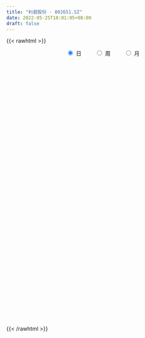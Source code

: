 ```yaml
---
title: "利君股份 - 002651.SZ"
date: 2022-05-25T18:01:05+08:00
draft: false
---
```

{{< rawhtml >}}
    <div style="text-align: center">
        <label style="padding: 1rem;"><input style="margin-right: .5rem" type="radio" name="period" value="D" checked onclick="period_change(this)">日</label>
        <label style="padding: 1rem;"><input style="margin-right: .5rem" type="radio" name="period" value="W" onclick="period_change(this)">周</label>
        <label style="padding: 1rem;"><input style="margin-right: .5rem" type="radio" name="period" value="M" onclick="period_change(this)">月</label>
    </div>
    <div id="chart" style="height: 700px;"></div> 
    <script type="text/javascript">
        const D_v = [41125.86,55098.29,34158.88,21696.98,23315.7,26429.33,57397.5,125227.94,152242.38,64544.2,58161.36,61780.42,48166.0,44607.17,34607.25,37333.88,36986.65,70764.65,113160.05,157079.76,89478.61,121336.17,85886.5,80410.92,66516.37,158266.84,137450.8,86749.53,119868.88,85196.01,95872.92,51930.02,80163.0,94396.79,66013.5,84309.18,50541.25,58080.25,197696.46,222686.48,101842.98,64756.27,61528.99,90405.05,213450.69,195868.35,159081.27,133490.83,170295.53,217923.62,412048.66,363693.01,279010.91,239367.25,201570.19,186667.75,160201.16,150100.72,245826.34,158088.63,109261.77,240822.01,115360.23,85733.26,72476.03,61842.75,106787.6,109011.11,154743.5,95027.6,153566.73,112507.33,175867.05,193569.73,269952.0,180138.32,94039.3,105446.73,89527.33,113630.15,73003.0,56207.6,56366.7,94982.11,78337.1,121318.0,104383.48,55705.0,104600.91,62043.82,52062.05,52189.85,55352.58,47923.28,36812.02,59404.49,51087.6,79589.92,63445.75,70245.03,66519.73,69171.22,175981.1,188767.62,171779.36,134262.0,108803.03,76206.0,77898.0,125651.0,114394.5,103718.45,152960.38,111255.58,137307.31,116625.11,166450.11,115236.2,84676.94,93134.2,56337.17,138462.02,93373.44,85472.32,94916.96,110233.79,76989.93,47261.66,78604.0,130899.25,115217.74,92883.58,65921.41,72009.33,83933.96,133491.47,75316.0,56442.5,202830.63,175041.01,132365.41,194976.17,209244.4,159991.02,119138.17,130738.27,96923.39,76374.0,63712.86,111885.5,113775.96,77050.42,67895.45,87592.5,72777.63,61374.25,126620.96,137018.52,100123.12,77613.12,70476.94,87203.27,89146.24,55897.92,56180.4,60301.87,39958.3,55854.07,64435.42,47544.21,103352.83,97295.77,45310.48,41042.02,35446.11,36336.08,39617.0,29789.0,34897.15,49222.75,29639.17,42146.93,33111.04,28171.0,27225.41,24987.9,37102.31,29272.59,36047.02,48063.54,58135.0,43416.53,48202.57,58687.0,42223.24,54803.77,44484.0,86800.87,58574.5,62986.72,51260.44,43128.0,28899.64,63434.0,67134.0,53579.0,37316.0,39331.21,40849.97,48676.99,33970.68,51417.97,38772.32,42371.26,40299.0,22969.0,28110.62,32693.42,43490.0,62230.83,45814.6,37943.18,38540.57,24855.0,26084.0,62113.44,42986.0,36266.84,64753.0,52531.0,67772.5,63807.5,92888.5,99301.9,187369.22,177575.0,125122.27,121193.61,147229.0,156572.5,143267.0,143011.83,159955.62,96522.0,87987.0,85044.5,96979.13,102030.0,128030.0,83452.82]
const D_histogram = [0.0,0.0081239886,0.0090254613,0.0021987261,-0.0022394986,-0.0149431156,-0.0133776879,0.0245851419,0.0689369297,0.0873056644,0.0963571883,0.1082495666,0.1041726244,0.0819387225,0.0574335434,0.0357791548,0.0269654252,0.0391024229,0.0442705241,0.069696213,0.0757075418,0.1021840169,0.0986150727,0.0761765679,0.0666665643,0.1018549114,0.1261086933,0.1350768887,0.13181014,0.1282441674,0.1381379933,0.1187544371,0.0867691426,0.042110149,-0.0088663842,-0.0136106592,-0.0397242791,-0.0440255509,0.0200495887,0.0204477719,0.0046199288,-0.0068061747,-0.0354847342,-0.0927739689,-0.0665466438,-0.0480230859,-0.0232111056,0.0118633286,0.0344778187,0.1262143698,0.2568040531,0.21893116,0.1866708865,0.1554097829,0.0812977786,0.0502255022,0.0066667576,0.01997002,0.09150213,0.0751358751,0.0812955181,0.1571806415,0.1803750953,0.1367529526,0.0784536414,0.0195056901,-0.0576140648,-0.1419494951,-0.1756151734,-0.1785095525,-0.1256163815,-0.1140226983,-0.1532515592,-0.1721195864,-0.2411535088,-0.2353153799,-0.2321346811,-0.251061822,-0.2242710594,-0.2447552667,-0.2314442026,-0.1952321941,-0.1776455629,-0.1407176797,-0.1241890658,-0.0699436839,-0.0729381628,-0.0654545803,-0.0831725952,-0.1136791057,-0.1440377128,-0.1414833647,-0.1490117607,-0.173472327,-0.1892160421,-0.2158915962,-0.1891417975,-0.1554234096,-0.1130069876,-0.1124153207,-0.0797393249,-0.0667752792,-0.1037079493,-0.1193265169,-0.0879480889,-0.0796114432,-0.1019269263,-0.1037618452,-0.0822164332,-0.0373860914,-0.0185166751,-0.0353731492,-0.0206889916,-0.0041891596,0.0330149537,0.0690452045,0.1303733399,0.1472479089,0.1682248284,0.2068825512,0.2190245149,0.1846932627,0.1794099678,0.1436999925,0.0904636181,0.0741371314,0.0458940433,0.0351703436,0.0263368012,0.0133474251,-0.0232942498,-0.0625759915,-0.0719545136,-0.0829944694,-0.0713335269,-0.0516363931,-0.0469624959,-0.0307830198,0.0186333549,0.0588074212,0.1024357421,0.164215705,0.2261017572,0.2587677378,0.2491189492,0.2045897998,0.1777187276,0.1207993072,0.0668999473,0.057771646,0.0623737617,0.0471186517,0.0086225429,0.0098882879,0.0002492108,-0.024654542,-0.0047955483,0.0203917507,0.0226630027,-0.0068305653,-0.0138287323,-0.0056906673,0.0147117373,0.0002166521,0.0080038703,-0.0204470345,-0.0509279473,-0.0439530497,-0.0578012217,-0.0876722654,-0.1551765477,-0.2359944837,-0.2820920728,-0.3148553438,-0.317042323,-0.3247544917,-0.3092582109,-0.2716646824,-0.2247634466,-0.1631256761,-0.1168086943,-0.0937434476,-0.0760365699,-0.048403249,-0.0229064325,-0.0019476423,0.0131580158,0.0339840168,0.0399954589,0.0631185538,0.0719983548,0.0834464986,0.082950575,0.0760816307,0.0730629961,0.0590476681,0.0387399508,0.0052537275,-0.0398545123,-0.0693700696,-0.0797489531,-0.0678348484,-0.0666685907,-0.0906551836,-0.0804416331,-0.0523350471,-0.0296838037,-0.0000844443,0.0170021656,0.0380750995,0.0425861793,0.0440411887,0.0389368232,0.0343672394,0.0430575943,0.0448272597,0.0395115251,0.0388778769,0.0264454133,0.0142290798,-0.0125600575,-0.0074832366,-0.0094859487,-0.0055885429,-0.0071191015,0.0014463667,0.0037621602,0.0026689829,-0.0145495343,-0.0320048448,-0.0722331266,-0.0970200033,-0.0831664137,-0.0788155886,-0.0434551079,0.0025670693,0.0286026695,0.0553591128,0.0804003983,0.1035088784,0.1252349645,0.1382884732,0.1410776447,0.1439855141,0.1452108203,0.1481772142,0.1440835395,0.1443854251,0.1177413284,0.105968862]
const D_fast = [0.0,0.0101549858,0.0133128238,0.0070357701,0.0020376708,-0.0144017252,-0.0161807194,0.0279283958,0.0895144161,0.1297095668,0.1628503879,0.2018051577,0.2237713717,0.2220221504,0.2118753572,0.1991657572,0.197093384,0.2190059874,0.2352417196,0.2780914617,0.3030296761,0.3550521554,0.3761369793,0.3727426165,0.379899254,0.4405513289,0.4963322841,0.5390697016,0.568755488,0.5972505572,0.6416788815,0.6519839346,0.6416909257,0.6075594694,0.5543663401,0.5462194003,0.5101747106,0.4948670511,0.5639545879,0.569464714,0.5547918532,0.541664206,0.504114463,0.423631736,0.4332224002,0.4397401866,0.4587493904,0.4967896568,0.5280236015,0.6513137452,0.8461044418,0.8629643386,0.8773717867,0.8849631289,0.8311755692,0.8126596684,0.7707676132,0.7890633806,0.883471023,0.885888737,0.9123722594,1.0275525433,1.0958407709,1.0864068664,1.0477209655,0.9936494367,0.9021261656,0.7823033615,0.7047338898,0.6572121227,0.6787011983,0.6617892069,0.5842474562,0.5223495324,0.3930272328,0.3400365167,0.2851835453,0.2034909489,0.1742139466,0.0925409226,0.0479909361,0.0353948961,0.0085701365,0.0103185998,-0.0042000527,0.0325594082,0.0113303886,0.0024503261,-0.0360608377,-0.0949871246,-0.1613551599,-0.194171653,-0.2389529892,-0.3067816373,-0.3698293628,-0.4504778161,-0.4710134667,-0.4761509312,-0.4619862561,-0.4894984194,-0.4767572548,-0.4804870289,-0.5433466864,-0.5887968831,-0.5794054773,-0.5909716924,-0.6387689072,-0.6665442873,-0.6655529836,-0.6300691646,-0.6158289171,-0.6415286786,-0.6320167688,-0.6165642268,-0.5711063751,-0.5178148231,-0.4238933528,-0.3702068065,-0.3071736799,-0.2167953193,-0.149897227,-0.1380551634,-0.0984859664,-0.0982709435,-0.1288914134,-0.1266836173,-0.1434531946,-0.1453843084,-0.1476336505,-0.1572861703,-0.1997514076,-0.2546771472,-0.2820442977,-0.3138328709,-0.3200053101,-0.3132172745,-0.3202840014,-0.3118002803,-0.2577255668,-0.2028496452,-0.1336123887,-0.0307784996,0.0876329919,0.1849909069,0.2376218557,0.2442401562,0.2617987659,0.2350791723,0.1979047992,0.2032194094,0.2234149655,0.2199395184,0.1835990454,0.1873368623,0.177760088,0.1466926996,0.1653528062,0.195638043,0.2035750456,0.1723738363,0.1619184862,0.1686338844,0.1927142233,0.1782733011,0.1880614869,0.1544988234,0.1112859239,0.107272559,0.0789740816,0.0271849716,-0.0791134476,-0.2189300046,-0.3355506118,-0.4470277188,-0.5284752788,-0.6173760704,-0.6791943423,-0.7095169844,-0.7188066102,-0.6979502588,-0.6808354506,-0.6812060658,-0.6825083306,-0.666975822,-0.6472056135,-0.6267337339,-0.6083385719,-0.5790165667,-0.5630062599,-0.5241035265,-0.4972241368,-0.4649143684,-0.4446726482,-0.4325211848,-0.4172740703,-0.4165274813,-0.4271502109,-0.4593230023,-0.5143948703,-0.5612529449,-0.5915690667,-0.5966136741,-0.612114564,-0.6587649528,-0.6686618107,-0.6536389864,-0.638408694,-0.6088304456,-0.5874932944,-0.5569015856,-0.541743961,-0.5292786544,-0.5246488141,-0.5206265881,-0.5011718345,-0.4881953542,-0.4836332075,-0.4745473865,-0.4803684967,-0.4890275603,-0.518956712,-0.5157507002,-0.5201248996,-0.5176246295,-0.5209349635,-0.5120079036,-0.50875157,-0.5091775016,-0.5300334024,-0.5554899241,-0.6137764876,-0.6628183651,-0.6697563789,-0.6851094509,-0.6606127472,-0.6139488027,-0.5807625351,-0.5401663136,-0.4950249286,-0.4460392288,-0.3930044016,-0.3453787746,-0.3073201919,-0.268415944,-0.2308879328,-0.1908772353,-0.1589500251,-0.1225517833,-0.1197605479,-0.1050407988]
const D_slow = [0.0,0.0020309972,0.0042873625,0.004837044,0.0042771694,0.0005413905,-0.0028030315,0.0033432539,0.0205774864,0.0424039025,0.0664931995,0.0935555912,0.1195987473,0.1400834279,0.1544418138,0.1633866025,0.1701279588,0.1799035645,0.1909711955,0.2083952488,0.2273221342,0.2528681384,0.2775219066,0.2965660486,0.3132326897,0.3386964175,0.3702235908,0.403992813,0.436945348,0.4690063898,0.5035408882,0.5332294975,0.5549217831,0.5654493203,0.5632327243,0.5598300595,0.5498989897,0.538892602,0.5439049992,0.5490169421,0.5501719243,0.5484703807,0.5395991971,0.5164057049,0.499769044,0.4877632725,0.4819604961,0.4849263282,0.4935457829,0.5250993753,0.5893003886,0.6440331786,0.6907009003,0.729553346,0.7498777906,0.7624341662,0.7641008556,0.7690933606,0.7919688931,0.8107528618,0.8310767414,0.8703719018,0.9154656756,0.9496539137,0.9692673241,0.9741437466,0.9597402304,0.9242528566,0.8803490633,0.8357216752,0.8043175798,0.7758119052,0.7374990154,0.6944691188,0.6341807416,0.5753518966,0.5173182264,0.4545527709,0.398485006,0.3372961893,0.2794351387,0.2306270902,0.1862156994,0.1510362795,0.1199890131,0.1025030921,0.0842685514,0.0679049063,0.0471117575,0.0186919811,-0.0173174471,-0.0526882883,-0.0899412285,-0.1333093102,-0.1806133207,-0.2345862198,-0.2818716692,-0.3207275216,-0.3489792685,-0.3770830987,-0.3970179299,-0.4137117497,-0.439638737,-0.4694703663,-0.4914573885,-0.5113602493,-0.5368419808,-0.5627824421,-0.5833365504,-0.5926830733,-0.5973122421,-0.6061555294,-0.6113277773,-0.6123750672,-0.6041213287,-0.5868600276,-0.5542666927,-0.5174547154,-0.4753985083,-0.4236778705,-0.3689217418,-0.3227484261,-0.2778959342,-0.2419709361,-0.2193550315,-0.2008207487,-0.1893472379,-0.180554652,-0.1739704517,-0.1706335954,-0.1764571578,-0.1921011557,-0.2100897841,-0.2308384015,-0.2486717832,-0.2615808815,-0.2733215054,-0.2810172604,-0.2763589217,-0.2616570664,-0.2360481309,-0.1949942046,-0.1384687653,-0.0737768309,-0.0114970936,0.0396503564,0.0840800383,0.1142798651,0.1310048519,0.1454477634,0.1610412038,0.1728208668,0.1749765025,0.1774485745,0.1775108772,0.1713472417,0.1701483546,0.1752462922,0.1809120429,0.1792044016,0.1757472185,0.1743245517,0.178002486,0.178056649,0.1800576166,0.174945858,0.1622138712,0.1512256087,0.1367753033,0.114857237,0.0760631,0.0170644791,-0.0534585391,-0.132172375,-0.2114329558,-0.2926215787,-0.3699361314,-0.437852302,-0.4940431637,-0.5348245827,-0.5640267563,-0.5874626182,-0.6064717607,-0.6185725729,-0.624299181,-0.6247860916,-0.6214965877,-0.6130005835,-0.6030017188,-0.5872220803,-0.5692224916,-0.548360867,-0.5276232232,-0.5086028155,-0.4903370665,-0.4755751494,-0.4658901617,-0.4645767299,-0.4745403579,-0.4918828753,-0.5118201136,-0.5287788257,-0.5454459734,-0.5681097693,-0.5882201775,-0.6013039393,-0.6087248902,-0.6087460013,-0.6044954599,-0.5949766851,-0.5843301402,-0.5733198431,-0.5635856373,-0.5549938274,-0.5442294288,-0.5330226139,-0.5231447326,-0.5134252634,-0.5068139101,-0.5032566401,-0.5063966545,-0.5082674637,-0.5106389508,-0.5120360866,-0.5138158619,-0.5134542703,-0.5125137302,-0.5118464845,-0.5154838681,-0.5234850793,-0.541543361,-0.5657983618,-0.5865899652,-0.6062938623,-0.6171576393,-0.616515872,-0.6093652046,-0.5955254264,-0.5754253269,-0.5495481072,-0.5182393661,-0.4836672478,-0.4483978366,-0.4124014581,-0.3760987531,-0.3390544495,-0.3030335646,-0.2669372084,-0.2375018763,-0.2110096608]
const D_data = [['2021-05-14', 8.9024, 9.0395, 8.8534, 9.0689],['2021-05-17', 9.0395, 9.1668, 9.0199, 9.3627],['2021-05-18', 9.1081, 9.1081, 9.0101, 9.255],['2021-05-19', 9.1179, 9.0003, 8.9807, 9.1864],['2021-05-20', 8.9807, 9.0003, 8.9514, 9.0983],['2021-05-21', 9.0003, 8.8436, 8.8436, 9.0003],['2021-05-24', 8.9318, 8.9807, 8.873, 9.1081],['2021-05-25', 9.1276, 9.5488, 9.1276, 9.5782],['2021-05-26', 9.6957, 9.8916, 9.6859, 10.3029],['2021-05-27', 9.7838, 9.8034, 9.7251, 9.9111],['2021-05-28', 9.7936, 9.8426, 9.6957, 10.0874],['2021-05-31', 9.8916, 10.0287, 9.7446, 10.0482],['2021-06-01', 9.9601, 9.9503, 9.8622, 10.0678],['2021-06-02', 9.9503, 9.7446, 9.7251, 9.9993],['2021-06-03', 9.8622, 9.6663, 9.6467, 9.9307],['2021-06-04', 9.6271, 9.6369, 9.5096, 9.7838],['2021-06-07', 9.6369, 9.7642, 9.6369, 9.8916],['2021-06-08', 9.872, 10.0874, 9.7544, 10.0874],['2021-06-09', 10.2735, 10.107, 9.9209, 10.7436],['2021-06-10', 10.0678, 10.5183, 10.0678, 11.0178],['2021-06-11', 10.5477, 10.4498, 10.2637, 10.5869],['2021-06-15', 10.44, 10.9003, 10.3812, 11.1941],['2021-06-16', 10.8709, 10.7044, 10.5281, 10.9688],['2021-06-17', 10.7142, 10.5085, 10.391, 10.8415],['2021-06-18', 10.4988, 10.6848, 10.3519, 10.724],['2021-06-21', 10.6261, 11.4291, 10.5379, 11.6348],['2021-06-22', 11.6642, 11.5956, 11.4096, 11.9972],['2021-06-23', 11.5858, 11.6544, 11.2431, 11.8307],['2021-06-24', 11.7915, 11.6838, 11.4487, 12.2322],['2021-06-25', 11.6054, 11.8307, 11.4585, 12.0853],['2021-06-28', 11.9678, 12.1931, 11.7523, 12.4771],['2021-06-29', 12.1147, 11.9776, 11.9188, 12.242],['2021-06-30', 12.2812, 11.8405, 11.5663, 12.4869],['2021-07-01', 11.7523, 11.6054, 11.3312, 11.9384],['2021-07-02', 11.674, 11.3606, 11.2431, 11.7132],['2021-07-05', 11.5663, 11.8601, 11.2529, 11.8894],['2021-07-06', 11.8503, 11.5663, 11.4585, 11.9776],['2021-07-07', 11.6838, 11.8013, 11.4683, 11.9874],['2021-07-08', 11.9776, 12.8884, 11.7523, 12.9863],['2021-07-09', 12.8884, 12.3595, 12.2714, 12.8884],['2021-07-12', 12.6142, 12.2028, 12.2028, 12.7513],['2021-07-13', 12.3106, 12.2616, 12.0755, 12.4575],['2021-07-14', 12.1539, 11.9972, 11.8992, 12.4085],['2021-07-15', 12.0266, 11.4291, 11.3606, 12.0951],['2021-07-16', 11.4814, 12.4003, 11.4122, 12.5781],['2021-07-19', 12.3706, 12.4497, 12.2718, 13.2796],['2021-07-20', 12.2224, 12.6868, 11.8766, 12.8844],['2021-07-21', 12.756, 13.0425, 12.6868, 13.0524],['2021-07-22', 12.8152, 13.1314, 12.7362, 13.5958],['2021-07-23', 13.1413, 14.4456, 13.1413, 14.4456],['2021-07-26', 14.8704, 15.7696, 14.6037, 15.8881],['2021-07-27', 15.0779, 14.1887, 14.1887, 15.3645],['2021-07-28', 13.8132, 14.327, 13.2599, 15.4139],['2021-07-29', 14.5147, 14.406, 13.9318, 15.0384],['2021-07-30', 14.3863, 13.7836, 13.5958, 14.3863],['2021-08-02', 13.8033, 14.1985, 13.7342, 14.5048],['2021-08-03', 14.6037, 13.9713, 13.9515, 14.7025],['2021-08-04', 14.0701, 14.7222, 13.833, 14.8013],['2021-08-05', 14.6629, 15.8387, 14.574, 16.1944],['2021-08-06', 15.8387, 15.068, 14.9495, 15.8387],['2021-08-09', 14.9297, 15.5028, 14.5542, 15.5226],['2021-08-10', 15.2064, 16.8169, 15.068, 16.9553],['2021-08-11', 16.3031, 16.6885, 16.1055, 16.7774],['2021-08-12', 16.5007, 16.0561, 15.9869, 16.5007],['2021-08-13', 15.8091, 15.819, 15.572, 16.3525],['2021-08-16', 15.7103, 15.6708, 15.2261, 15.9474],['2021-08-17', 15.6905, 15.1965, 15.0186, 16.0956],['2021-08-18', 15.1471, 14.7222, 14.5839, 15.6016],['2021-08-19', 14.9198, 15.0384, 14.6333, 15.5127],['2021-08-20', 14.9297, 15.3052, 14.91, 15.6115],['2021-08-23', 15.3645, 16.1352, 15.3151, 16.4711],['2021-08-24', 15.9079, 15.8091, 15.3941, 16.0067],['2021-08-25', 15.4139, 15.0977, 14.6234, 15.73],['2021-08-26', 14.9791, 15.1668, 14.91, 16.1944],['2021-08-27', 15.1372, 14.2282, 13.9812, 15.3645],['2021-08-30', 14.1294, 14.8902, 14.1294, 15.2953],['2021-08-31', 14.9495, 14.7716, 14.5542, 15.1965],['2021-09-01', 14.3962, 14.327, 14.1393, 14.7617],['2021-09-02', 14.327, 14.7914, 14.327, 14.989],['2021-09-03', 14.8309, 14.08, 13.7539, 14.8309],['2021-09-06', 14.0503, 14.3369, 13.8626, 14.5542],['2021-09-07', 14.2875, 14.6234, 14.0899, 14.6728],['2021-09-08', 14.5938, 14.4159, 14.3369, 14.8013],['2021-09-09', 14.4258, 14.7025, 13.912, 14.7815],['2021-09-10', 14.7025, 14.5048, 14.1788, 14.9198],['2021-09-13', 14.5048, 15.1076, 14.4752, 15.4139],['2021-09-14', 15.3447, 14.4851, 14.327, 15.3447],['2021-09-15', 14.6234, 14.5839, 14.1887, 14.8013],['2021-09-16', 14.495, 14.1887, 13.7045, 14.6037],['2021-09-17', 14.08, 13.8231, 13.5859, 14.1393],['2021-09-22', 13.5365, 13.5563, 13.5168, 14.0108],['2021-09-23', 13.5958, 13.7737, 13.5662, 13.8922],['2021-09-24', 13.6946, 13.5069, 13.2401, 13.9318],['2021-09-27', 13.497, 13.0623, 12.7263, 13.497],['2021-09-28', 12.7955, 12.8943, 12.7955, 13.2796],['2021-09-29', 12.9239, 12.4497, 12.252, 12.9239],['2021-09-30', 12.58, 12.92, 12.4, 12.95],['2021-10-08', 13.1, 12.99, 12.56, 13.52],['2021-10-11', 12.91, 13.15, 12.63, 13.55],['2021-10-12', 13.17, 12.6, 12.4, 13.3],['2021-10-13', 12.48, 12.96, 12.23, 13.28],['2021-10-14', 13.13, 12.72, 12.1, 13.3],['2021-10-15', 12.62, 11.9, 11.81, 12.8],['2021-10-18', 11.86, 11.87, 11.56, 12.07],['2021-10-19', 11.99, 12.35, 11.9, 12.68],['2021-10-20', 12.3, 12.03, 11.87, 12.54],['2021-10-21', 11.94, 11.46, 11.33, 12.14],['2021-10-22', 11.45, 11.49, 11.28, 11.75],['2021-10-25', 11.48, 11.68, 11.24, 11.76],['2021-10-26', 11.68, 12.02, 11.55, 12.25],['2021-10-27', 12.2, 11.76, 11.54, 12.22],['2021-10-28', 11.67, 11.21, 11.12, 11.82],['2021-10-29', 10.84, 11.49, 10.84, 11.86],['2021-11-01', 11.59, 11.5, 11.29, 11.76],['2021-11-02', 11.43, 11.83, 11.43, 12.08],['2021-11-03', 11.84, 11.97, 11.57, 12.15],['2021-11-04', 12.04, 12.55, 11.8, 12.68],['2021-11-05', 12.42, 12.24, 12.2, 12.7],['2021-11-08', 12.15, 12.45, 12.09, 12.53],['2021-11-09', 12.45, 12.92, 12.43, 13.27],['2021-11-10', 12.9, 12.84, 12.68, 13.0],['2021-11-11', 12.8, 12.31, 12.2, 12.92],['2021-11-12', 12.3, 12.67, 12.27, 12.76],['2021-11-15', 12.66, 12.27, 12.2, 12.72],['2021-11-16', 12.27, 11.87, 11.76, 12.41],['2021-11-17', 11.7, 12.18, 11.52, 12.23],['2021-11-18', 12.17, 11.93, 11.75, 12.35],['2021-11-19', 12.0, 12.05, 11.82, 12.12],['2021-11-22', 11.98, 12.02, 11.9, 12.25],['2021-11-23', 12.2, 11.9, 11.77, 12.47],['2021-11-24', 11.9, 11.44, 11.32, 11.94],['2021-11-25', 11.51, 11.14, 11.09, 11.51],['2021-11-26', 11.1, 11.3, 11.0, 11.37],['2021-11-29', 11.27, 11.13, 10.94, 11.33],['2021-11-30', 11.15, 11.32, 11.15, 11.54],['2021-12-01', 11.3, 11.42, 11.3, 11.79],['2021-12-02', 11.43, 11.22, 11.11, 11.52],['2021-12-03', 11.24, 11.35, 11.11, 11.38],['2021-12-06', 11.39, 11.9, 11.33, 12.18],['2021-12-07', 11.97, 12.02, 11.69, 12.4],['2021-12-08', 12.01, 12.32, 11.85, 12.37],['2021-12-09', 12.29, 12.91, 12.22, 12.98],['2021-12-10', 12.89, 13.38, 12.78, 13.63],['2021-12-13', 13.38, 13.45, 13.03, 13.46],['2021-12-14', 13.45, 13.18, 13.08, 13.57],['2021-12-15', 13.14, 12.78, 12.71, 13.22],['2021-12-16', 12.83, 12.97, 12.69, 13.18],['2021-12-17', 13.0, 12.5, 12.45, 13.0],['2021-12-20', 12.49, 12.33, 12.28, 12.54],['2021-12-21', 12.38, 12.79, 12.31, 13.18],['2021-12-22', 12.84, 13.02, 12.58, 13.22],['2021-12-23', 13.03, 12.81, 12.63, 13.08],['2021-12-24', 12.88, 12.42, 12.29, 12.93],['2021-12-27', 12.33, 12.85, 12.05, 12.9],['2021-12-28', 13.2, 12.72, 12.6, 13.29],['2021-12-29', 12.64, 12.45, 12.35, 12.74],['2021-12-30', 12.46, 13.01, 12.46, 13.09],['2021-12-31', 13.04, 13.23, 12.84, 13.57],['2022-01-04', 13.38, 13.06, 12.9, 13.54],['2022-01-05', 13.05, 12.62, 12.58, 13.17],['2022-01-06', 12.5, 12.82, 12.29, 12.95],['2022-01-07', 12.76, 13.03, 12.56, 13.22],['2022-01-10', 13.03, 13.29, 12.7, 13.5],['2022-01-11', 13.31, 12.9, 12.82, 13.35],['2022-01-12', 13.06, 13.19, 12.95, 13.32],['2022-01-13', 13.19, 12.7, 12.65, 13.2],['2022-01-14', 12.75, 12.51, 12.45, 12.82],['2022-01-17', 12.53, 12.9, 12.4, 12.94],['2022-01-18', 12.9, 12.6, 12.45, 12.97],['2022-01-19', 12.57, 12.24, 12.17, 12.67],['2022-01-20', 12.24, 11.42, 11.3, 12.33],['2022-01-21', 11.4, 10.7, 10.6, 11.45],['2022-01-24', 10.74, 10.58, 10.2, 10.75],['2022-01-25', 10.58, 10.28, 10.28, 10.75],['2022-01-26', 10.3, 10.29, 10.11, 10.44],['2022-01-27', 10.31, 9.9, 9.87, 10.36],['2022-01-28', 9.98, 9.91, 9.68, 10.16],['2022-02-07', 10.06, 10.04, 9.99, 10.25],['2022-02-08', 9.98, 10.12, 9.88, 10.14],['2022-02-09', 10.13, 10.37, 10.11, 10.42],['2022-02-10', 10.36, 10.28, 10.22, 10.4],['2022-02-11', 10.28, 10.01, 9.97, 10.3],['2022-02-14', 9.96, 9.9, 9.83, 10.2],['2022-02-15', 9.85, 10.01, 9.83, 10.05],['2022-02-16', 10.0, 10.01, 9.92, 10.05],['2022-02-17', 10.01, 9.98, 9.92, 10.09],['2022-02-18', 9.98, 9.92, 9.72, 9.98],['2022-02-21', 9.94, 10.02, 9.88, 10.04],['2022-02-22', 10.04, 9.85, 9.8, 10.11],['2022-02-23', 9.86, 10.1, 9.81, 10.14],['2022-02-24', 10.06, 9.98, 9.73, 10.16],['2022-02-25', 10.01, 10.05, 9.95, 10.21],['2022-02-28', 10.01, 9.92, 9.87, 10.12],['2022-03-01', 9.89, 9.81, 9.74, 9.99],['2022-03-02', 9.93, 9.82, 9.78, 9.95],['2022-03-03', 9.82, 9.62, 9.6, 9.86],['2022-03-04', 9.62, 9.42, 9.39, 9.69],['2022-03-07', 9.4, 9.06, 8.93, 9.5],['2022-03-08', 9.09, 8.62, 8.58, 9.11],['2022-03-09', 8.63, 8.5, 8.05, 8.74],['2022-03-10', 8.6, 8.5, 8.44, 8.78],['2022-03-11', 8.41, 8.65, 8.22, 8.66],['2022-03-14', 8.5, 8.42, 8.4, 8.65],['2022-03-15', 8.42, 7.9, 7.89, 8.42],['2022-03-16', 8.05, 8.14, 7.71, 8.2],['2022-03-17', 8.28, 8.33, 8.16, 8.49],['2022-03-18', 8.4, 8.28, 8.2, 8.4],['2022-03-21', 8.31, 8.41, 8.27, 8.46],['2022-03-22', 8.5, 8.3, 8.24, 8.51],['2022-03-23', 8.3, 8.39, 8.28, 8.56],['2022-03-24', 8.4, 8.2, 8.16, 8.45],['2022-03-25', 8.2, 8.13, 8.1, 8.4],['2022-03-28', 8.17, 7.99, 7.8, 8.17],['2022-03-29', 8.02, 7.92, 7.82, 8.07],['2022-03-30', 7.92, 8.05, 7.9, 8.09],['2022-03-31', 8.1, 7.95, 7.94, 8.1],['2022-04-01', 7.93, 7.81, 7.78, 7.93],['2022-04-06', 7.8, 7.81, 7.71, 7.9],['2022-04-07', 7.81, 7.58, 7.57, 7.88],['2022-04-08', 7.62, 7.46, 7.28, 7.64],['2022-04-11', 7.49, 7.1, 7.08, 7.49],['2022-04-12', 7.1, 7.36, 7.05, 7.39],['2022-04-13', 7.38, 7.2, 7.16, 7.38],['2022-04-14', 7.2, 7.2, 7.18, 7.3],['2022-04-15', 7.2, 7.06, 7.0, 7.2],['2022-04-18', 7.05, 7.13, 6.94, 7.21],['2022-04-19', 7.19, 7.01, 6.96, 7.19],['2022-04-20', 7.0, 6.9, 6.84, 7.12],['2022-04-21', 6.9, 6.57, 6.49, 6.94],['2022-04-22', 6.57, 6.38, 6.32, 6.57],['2022-04-25', 6.43, 5.82, 5.8, 6.43],['2022-04-26', 5.82, 5.69, 5.66, 5.97],['2022-04-27', 5.71, 5.99, 5.64, 6.02],['2022-04-28', 5.97, 5.77, 5.64, 6.02],['2022-04-29', 5.85, 6.13, 5.81, 6.35],['2022-05-05', 6.2, 6.38, 6.04, 6.49],['2022-05-06', 6.2, 6.25, 6.1, 6.33],['2022-05-09', 6.3, 6.35, 6.2, 6.44],['2022-05-10', 6.29, 6.44, 6.23, 6.5],['2022-05-11', 6.5, 6.54, 6.46, 6.76],['2022-05-12', 6.55, 6.66, 6.49, 6.74],['2022-05-13', 6.67, 6.68, 6.6, 6.83],['2022-05-16', 6.81, 6.64, 6.61, 6.94],['2022-05-17', 6.68, 6.71, 6.53, 6.74],['2022-05-18', 6.73, 6.76, 6.67, 6.88],['2022-05-19', 6.7, 6.86, 6.66, 6.87],['2022-05-20', 6.95, 6.84, 6.74, 6.99],['2022-05-23', 6.89, 6.96, 6.76, 6.98],['2022-05-24', 6.99, 6.62, 6.6, 7.1],['2022-05-25', 6.65, 6.76, 6.61, 6.79]]
const W_v = [730459.2,567882.9299999999,391650.89,478669.0600000001,388351.91,501435.0,444653.96,418355.06,429871.85,641611.35,185027.09,308967.59,638851.65,275227.52,174038.54,554078.5800000001,365680.1,1006687.6299999999,620967.85,230363.35,295101.03,190150.02,175543.42,197916.75,247686.46,170735.21,257830.15,309881.12,283369.95,220534.49,211813.72,75084.72,184617.24,273536.41,773544.53,1181506.74,1337093.8,386874.25,399821.55,498875.35,856700.8199999999,161982.17,309392.03,357769.63,294876.2,218873.61,352735.55,226416.57,206609.85,225907.74,209066.02,141800.97,130591.24,361612.23,168153.07,109961.25,96797.24,85638.04,88360.12,79897.64,128880.7,150222.4,280978.29,172371.25,95862.4,102694.74,108973.24,124251.73,239596.32,214385.06,107305.17,210972.18,127045.93,74480.94,84026.08,157801.82,556447.71,481056.5100000001,564245.5700000001,212301.0,211089.02,309253.8,522461.77,1077761.5800000001,509935.83,345736.23,386165.31,301242.72,403821.83,445769.85,393495.8,83547.93,214883.23,323152.61,158019.73,138102.87,103345.55,120528.47,147507.38,131464.87,213500.57,116364.13,83745.28,97512.0,91389.5,75001.21,110002.68,119944.31,158257.26,231305.88,112638.79,192499.36,879972.29,65361.0,531451.35,644214.0700000001,221342.82,222620.87,126876.78,134419.19,311401.41,65329.5,64376.81,96100.5,141792.69,292008.89,207223.71,288017.1,282388.86,180189.95,257470.0,203963.51,559053.6,304862.42,365551.94,351376.04,347654.77,500479.85,182790.43,237695.51,204352.92,664474.4400000001,506259.49,391825.07,491325.89,362713.55,287031.5,220956.23,209194.29,184889.57,97705.75,244191.53,549156.03,464290.3100000001,942221.39,522013.54,848070.0499999999,2615131.7499999995,1577798.2000000002,725453.8700000001,733670.4400000001,1211740.4099999999,777495.3699999999,847326.12,388519.56,112484.0,959903.9899999999,732964.8,528935.97,749444.98,583231.29,863530.03,612308.83,486774.12,586911.12,420258.89,688327.53,478762.49,926669.21,763545.64,656137.5800000001,715354.29,325484.8100000001,165798.12,106061.57,779657.46,586981.98,536218.84,249165.53,176096.4,393927.58,235073.67,180555.57,144980.26,179077.41,105320.75,179097.48,160699.18,457573.38,226494.72,467469.72,354149.96,587532.0600000001,388376.23,613313.62,531983.98,876659.6,1495690.0199999998,900884.6,623653.3,527412.5600000001,905462.84,582781.83,358896.51,448051.21,159604.48,195227.39,79589.92,445362.83,679818.01,574622.3300000001,646874.3099999999,465983.77,414874.66,483525.98,421193.26,914457.6200000001,583164.8500000001,434320.19,485383.86,335416.45,301484.73,368482.3,197751.69,185695.0,150597.66,214934.68,248400.58,302750.53,250362.64,214246.82,172522.2,138414.25,173237.35,258650.28,511139.62,302697.27,711273.9399999999,526488.25,313512.82]
const W_histogram = [0.0,-0.0670659829,-0.0975771207,-0.1033545475,-0.1094091119,-0.0824406535,-0.0631861612,-0.0448009745,-0.0187602148,-0.0212671353,-0.0197318581,-0.0042177208,-0.0025010101,-0.0276407682,-0.0241283865,-0.0148672138,-0.0084979437,0.010243592,-0.0790675809,-0.1333585151,-0.1861109521,-0.2105417852,-0.2172730354,-0.2030003491,-0.1631613698,-0.1362008054,-0.0996845858,-0.0576599521,-0.036003393,-0.1115505216,-0.1181323616,-0.0953731896,-0.0606366032,-0.0110134434,0.0671195475,0.1159684935,0.1756614129,0.1691368831,0.1434267778,0.103081168,0.0929033169,0.0886689891,0.0833424437,0.0882951193,0.0774806818,0.0305812193,0.0281132657,-0.0068631445,-0.0470792244,-0.0980259254,-0.1292427593,-0.1310566453,-0.1182786527,-0.0779160415,-0.0776661458,-0.0590109582,-0.0516610768,-0.0376120396,-0.0255095505,-0.0158160607,-0.0215509675,-0.0109388776,-0.0016143436,-0.0155735197,-0.0207549993,-0.0133958623,0.0051377596,0.023578327,0.0568243613,0.0571578492,0.0648199335,0.0746880944,0.0699798799,0.0678312228,0.0574680157,0.0716989613,0.0985976704,0.1189741392,0.1198706101,0.1021298415,0.103947972,0.1146425293,0.1465756052,0.1702587808,0.1840910291,0.189372536,0.1745398524,0.1731408087,0.1682319944,0.157946733,0.1053569504,0.059936774,0.0346947605,-0.0029295519,-0.0316769263,-0.0410537606,-0.0676476445,-0.0772044495,-0.0650290435,-0.0598759672,-0.0464306642,-0.0467217691,-0.0402101274,-0.0451090894,-0.0586510845,-0.077392207,-0.0784305877,-0.063819584,-0.0474359372,-0.0232699794,-0.0041000594,0.007228679,0.0396379538,0.0525320064,0.0709631955,0.0694646571,0.0430205384,0.033780658,0.0184113239,-0.0006551417,-0.0080446324,-0.0163759557,-0.0173951594,-0.0242617255,-0.0189022676,-0.0005591257,0.0125937712,0.0211562913,0.0337665656,0.0209576479,-0.0182960114,-0.0398547959,-0.0225025893,-0.0372946005,-0.0119848432,-0.0104794238,0.0057516067,0.0080760339,-0.0021703739,0.0000423822,0.008091114,0.0385409428,0.0565987823,0.0812769611,0.0863597399,0.0669356271,0.0491115685,0.0417664995,0.0221020966,0.0142611975,-0.0006408,-0.001246764,0.0318844642,0.0413389408,0.0962327366,0.1171341058,0.3041141463,0.4346971032,0.4652210217,0.4559922182,0.4937885356,0.4898335239,0.5294211134,0.4880192548,0.4375391631,0.3736432057,0.3469579621,0.1998354512,0.0888495415,-0.0676187803,-0.2004847616,-0.2030153675,-0.2226293979,-0.2126652849,-0.1879522714,-0.2023615357,-0.1357015164,-0.0764120405,0.0672021184,0.0703548757,0.0176522399,-0.0785943839,-0.1994042669,-0.2525794255,-0.269367673,-0.1999776916,-0.1541341009,-0.2488560394,-0.2748884279,-0.314633273,-0.2914214477,-0.2586774656,-0.2660836624,-0.267034413,-0.2789094956,-0.2801191762,-0.249570162,-0.2307741188,-0.1435482226,-0.0945583098,-0.0068819131,0.0635817381,0.1775495471,0.2092765225,0.2810645208,0.31241444,0.4439855916,0.4576907986,0.5199729963,0.5742119094,0.5385408279,0.4112162888,0.291456302,0.2186188799,0.1078973486,0.0023144336,-0.1117935822,-0.1830866116,-0.2974179373,-0.3886575092,-0.4335896168,-0.3982902013,-0.3340675436,-0.3213301554,-0.3490943716,-0.3489389748,-0.2041379748,-0.1615107506,-0.1337364126,-0.0596250193,-0.0246754422,-0.0364692594,-0.1591843448,-0.2795329742,-0.3346546478,-0.3573663705,-0.3437191814,-0.3557163581,-0.3912817379,-0.4133359392,-0.4107835156,-0.4028546825,-0.3929680054,-0.3846676951,-0.3947890151,-0.3875846803,-0.3454027045,-0.2629379512,-0.1761791526,-0.1061916606]
const W_fast = [0.0,-0.0838324786,-0.1387378966,-0.1703539603,-0.2037608027,-0.1974025076,-0.1939445556,-0.1867596125,-0.1654089065,-0.1732326108,-0.1766302982,-0.1621705911,-0.161079133,-0.1931290831,-0.195648798,-0.1901044288,-0.1858596446,-0.1645572109,-0.273635279,-0.361265842,-0.4605460171,-0.5376122965,-0.5986618055,-0.6351392065,-0.6360905696,-0.6431802065,-0.6315851334,-0.6039754877,-0.5913197768,-0.6947545358,-0.7308694662,-0.7319535916,-0.712376156,-0.6655063571,-0.5705934793,-0.49275241,-0.3891441373,-0.3533844464,-0.3432378572,-0.357813175,-0.3447651969,-0.3268322774,-0.3113232119,-0.2842967565,-0.2757410235,-0.3149951812,-0.3104348183,-0.3471270147,-0.3991129006,-0.474566083,-0.5380936068,-0.5726716541,-0.5894633247,-0.5685797239,-0.5877463646,-0.5838439165,-0.5894093043,-0.5847632771,-0.5790381756,-0.573298701,-0.5844213496,-0.5765439792,-0.5676230311,-0.585475587,-0.5958458165,-0.5918356451,-0.5720175832,-0.5476824341,-0.5002303094,-0.4856073593,-0.4617402916,-0.4332001071,-0.4204133517,-0.405604203,-0.4016004062,-0.3694447204,-0.3178965936,-0.26777659,-0.2369124666,-0.2291207748,-0.2013156513,-0.1619604617,-0.0933834845,-0.0271356137,0.0327193919,0.0853440327,0.1141463123,0.1560324707,0.193181655,0.2223830769,0.1961325319,0.1656965489,0.1491282256,0.1107715252,0.0741049192,0.0544646448,0.0109588498,-0.0178990677,-0.0219809224,-0.031796838,-0.0299592011,-0.0419307482,-0.0454716384,-0.0616478728,-0.089852639,-0.1279418133,-0.1485878408,-0.1499317332,-0.1454070707,-0.1270586078,-0.1089137026,-0.0957777945,-0.0534590312,-0.027431977,0.008740011,0.0246076369,0.0089186527,0.0081239369,-0.0026425662,-0.0218728172,-0.0312734661,-0.0436987783,-0.0490667718,-0.0619987694,-0.0613648783,-0.0431615178,-0.0268601781,-0.0130085852,0.0080433304,0.0004738247,-0.0433538374,-0.0748763209,-0.0631497616,-0.0872654229,-0.0649518765,-0.066066313,-0.0483973807,-0.0440539452,-0.0548429464,-0.0526195947,-0.0425480845,-0.0024630199,0.0297445152,0.0747419343,0.101414648,0.0987244419,0.0931782755,0.0962748313,0.0821359526,0.0778603529,0.0627981554,0.0618805004,0.1029828447,0.1227720564,0.2017240364,0.2519089321,0.5149175092,0.7541747419,0.9010039157,1.0057731668,1.1670166181,1.2855199874,1.4574628552,1.5380658103,1.5969705094,1.6264853534,1.6865396004,1.5893759522,1.5006024279,1.3272294111,1.1442422393,1.0909577915,1.0156864117,0.9724842035,0.9502091491,0.8852095009,0.9179441411,0.9581306069,1.1185452954,1.1392867716,1.0909971958,0.975101976,0.8044410263,0.6881210113,0.6039908456,0.6233864041,0.6306964696,0.4737605212,0.3790060258,0.2606028624,0.2109593258,0.1790339415,0.1051068291,0.0373974752,-0.0442049813,-0.115444456,-0.1472879822,-0.1861854688,-0.1348466281,-0.1094962928,-0.0235403744,0.0628187113,0.2211739071,0.3052200131,0.4472741416,0.5567276708,0.7992952203,0.9274231269,1.1196985737,1.3174904642,1.4164545896,1.3919341228,1.3450382114,1.3268555093,1.2431083152,1.1381040085,0.9960475972,0.8789829149,0.6902971049,0.5018931557,0.3485636439,0.2842905091,0.2649962808,0.1974011301,0.0823633211,-0.0047160257,0.0890504805,0.091300017,0.085640252,0.1448453904,0.173626107,0.1527149749,-0.0097961967,-0.2000280696,-0.3388134052,-0.4508667204,-0.5231493268,-0.6240755929,-0.7574614073,-0.8828495933,-0.9829930486,-1.0757778862,-1.1641332104,-1.2519998238,-1.3608183976,-1.450510233,-1.4946789332,-1.4779486678,-1.4352346573,-1.3917950804]
const W_slow = [0.0,-0.0167664957,-0.0411607759,-0.0669994128,-0.0943516908,-0.1149618541,-0.1307583944,-0.141958638,-0.1466486917,-0.1519654756,-0.1568984401,-0.1579528703,-0.1585781228,-0.1654883149,-0.1715204115,-0.175237215,-0.1773617009,-0.1748008029,-0.1945676981,-0.2279073269,-0.2744350649,-0.3270705112,-0.3813887701,-0.4321388574,-0.4729291998,-0.5069794011,-0.5319005476,-0.5463155356,-0.5553163839,-0.5832040143,-0.6127371047,-0.636580402,-0.6517395528,-0.6544929137,-0.6377130268,-0.6087209034,-0.5648055502,-0.5225213294,-0.486664635,-0.460894343,-0.4376685138,-0.4155012665,-0.3946656556,-0.3725918758,-0.3532217053,-0.3455764005,-0.3385480841,-0.3402638702,-0.3520336763,-0.3765401576,-0.4088508475,-0.4416150088,-0.471184672,-0.4906636823,-0.5100802188,-0.5248329583,-0.5377482275,-0.5471512374,-0.5535286251,-0.5574826403,-0.5628703821,-0.5656051015,-0.5660086874,-0.5699020674,-0.5750908172,-0.5784397828,-0.5771553429,-0.5712607611,-0.5570546708,-0.5427652085,-0.5265602251,-0.5078882015,-0.4903932315,-0.4734354258,-0.4590684219,-0.4411436816,-0.416494264,-0.3867507292,-0.3567830767,-0.3312506163,-0.3052636233,-0.276602991,-0.2399590897,-0.1973943945,-0.1513716372,-0.1040285032,-0.0603935401,-0.017108338,0.0249496606,0.0644363439,0.0907755815,0.105759775,0.1144334651,0.1137010771,0.1057818455,0.0955184054,0.0786064943,0.0593053819,0.043048121,0.0280791292,0.0164714631,0.0047910209,-0.005261511,-0.0165387834,-0.0312015545,-0.0505496063,-0.0701572532,-0.0861121492,-0.0979711335,-0.1037886283,-0.1048136432,-0.1030064734,-0.093096985,-0.0799639834,-0.0622231845,-0.0448570202,-0.0341018857,-0.0256567211,-0.0210538902,-0.0212176756,-0.0232288337,-0.0273228226,-0.0316716124,-0.0377370438,-0.0424626107,-0.0426023921,-0.0394539493,-0.0341648765,-0.0257232351,-0.0204838232,-0.025057826,-0.035021525,-0.0406471723,-0.0499708224,-0.0529670332,-0.0555868892,-0.0541489875,-0.052129979,-0.0526725725,-0.0526619769,-0.0506391985,-0.0410039628,-0.0268542672,-0.0065350269,0.0150549081,0.0317888149,0.044066707,0.0545083319,0.060033856,0.0635991554,0.0634389554,0.0631272644,0.0710983804,0.0814331156,0.1054912998,0.1347748262,0.2108033628,0.3194776386,0.435782894,0.5497809486,0.6732280825,0.7956864635,0.9280417418,1.0500465555,1.1594313463,1.2528421477,1.3395816382,1.389540501,1.4117528864,1.3948481913,1.3447270009,1.2939731591,1.2383158096,1.1851494884,1.1381614205,1.0875710366,1.0536456575,1.0345426474,1.051343177,1.0689318959,1.0733449559,1.0536963599,1.0038452932,0.9407004368,0.8733585186,0.8233640957,0.7848305705,0.7226165606,0.6538944536,0.5752361354,0.5023807735,0.4377114071,0.3711904915,0.3044318882,0.2347045143,0.1646747202,0.1022821798,0.04458865,0.0087015944,-0.014937983,-0.0166584613,-0.0007630268,0.04362436,0.0959434906,0.1662096208,0.2443132308,0.3553096287,0.4697323283,0.5997255774,0.7432785548,0.8779137617,0.9807178339,1.0535819094,1.1082366294,1.1352109666,1.1357895749,1.1078411794,1.0620695265,0.9877150422,0.8905506649,0.7821532607,0.6825807104,0.5990638245,0.5187312856,0.4314576927,0.344222949,0.2931884553,0.2528107677,0.2193766645,0.2044704097,0.1983015492,0.1891842343,0.1493881481,0.0795049046,-0.0041587574,-0.09350035,-0.1794301454,-0.2683592349,-0.3661796693,-0.4695136541,-0.572209533,-0.6729232037,-0.771165205,-0.8673321288,-0.9660293826,-1.0629255526,-1.1492762287,-1.2150107166,-1.2590555047,-1.2856034198]
const W_data = [['2017-07-14', 9.5076, 9.4584, 9.1401, 9.7526],['2017-07-21', 9.3827, 8.4075, 8.256, 9.3827],['2017-07-28', 8.3791, 8.5306, 8.2276, 8.6442],['2017-08-04', 8.5685, 8.6537, 8.3034, 8.9093],['2017-08-11', 8.6537, 8.5211, 8.4548, 8.7105],['2017-08-18', 8.5685, 8.8998, 8.5022, 9.1555],['2017-08-25', 8.9377, 8.8525, 8.6631, 9.2691],['2017-09-01', 8.8998, 8.8809, 8.8525, 9.0703],['2017-09-08', 8.9377, 9.0513, 8.7578, 9.1176],['2017-09-15', 9.0892, 8.7199, 8.7105, 9.449],['2017-09-22', 8.6915, 8.7294, 8.6253, 8.8336],['2017-09-29', 8.7294, 8.9188, 8.5117, 8.9472],['2017-10-13', 8.9945, 8.7673, 8.701, 9.3638],['2017-10-20', 8.7389, 8.3318, 8.2087, 8.7768],['2017-10-27', 8.3886, 8.5874, 8.3128, 8.6158],['2017-11-03', 8.6063, 8.6537, 8.3412, 9.0324],['2017-11-10', 8.5495, 8.6253, 8.256, 8.8998],['2017-11-17', 8.6253, 8.8241, 8.5779, 9.3732],['2017-11-24', 8.275, 7.224, 7.1483, 8.275],['2017-12-01', 7.2903, 7.1577, 7.0347, 7.3092],['2017-12-08', 7.1672, 6.7222, 6.4571, 7.1861],['2017-12-15', 6.7128, 6.6654, 6.5802, 6.8074],['2017-12-22', 6.7033, 6.5802, 6.5329, 6.8453],['2017-12-29', 6.5991, 6.637, 6.3908, 6.7506],['2018-01-05', 6.6559, 6.8926, 6.637, 7.0063],['2018-01-12', 6.8926, 6.7222, 6.6275, 6.94],['2018-01-19', 6.7033, 6.8453, 6.4571, 7.1767],['2018-01-26', 6.9116, 6.9873, 6.7222, 7.0347],['2018-02-02', 7.0157, 6.7885, 6.6275, 7.2524],['2018-02-09', 6.7601, 5.2831, 5.2831, 6.8169],['2018-02-14', 5.3494, 5.747, 5.302, 6.0027],['2018-02-23', 5.8038, 5.9837, 5.8038, 6.1541],['2018-03-02', 5.9837, 6.1352, 5.908, 6.2678],['2018-03-09', 6.1825, 6.4287, 6.1825, 6.6938],['2018-03-16', 6.4476, 7.0631, 6.4192, 7.243],['2018-03-23', 7.1009, 7.0252, 6.7696, 7.7258],['2018-03-30', 6.9494, 7.4891, 6.8074, 7.83],['2018-04-04', 7.4797, 6.8642, 6.798, 7.5743],['2018-04-13', 6.8642, 6.5897, 6.5802, 7.1577],['2018-04-20', 6.5423, 6.2583, 6.0784, 6.7222],['2018-04-27', 6.1636, 6.5139, 6.1636, 7.224],['2018-05-04', 6.4761, 6.5613, 6.4098, 6.7412],['2018-05-11', 6.5613, 6.5329, 6.4855, 6.8642],['2018-05-18', 6.5329, 6.6749, 6.3246, 7.0157],['2018-05-25', 6.7222, 6.4761, 6.3908, 6.8548],['2018-06-01', 6.4571, 5.8606, 5.8228, 6.495],['2018-06-08', 5.9553, 6.2583, 5.8606, 6.6275],['2018-06-15', 6.2962, 5.7092, 5.6807, 6.3908],['2018-06-22', 5.5861, 5.3683, 4.876, 5.5861],['2018-06-29', 5.4441, 4.876, 4.6393, 5.4819],['2018-07-06', 4.8286, 4.7529, 4.573, 5.0937],['2018-07-13', 4.7718, 4.8665, 4.6582, 4.9517],['2018-07-20', 4.8665, 4.9138, 4.7908, 4.9707],['2018-07-27', 4.8949, 5.2563, 4.8854, 5.4535],['2018-08-03', 5.1797, 4.7297, 4.7106, 5.2372],['2018-08-10', 4.7393, 4.8829, 4.6053, 4.8829],['2018-08-17', 4.8159, 4.6914, 4.6531, 4.9499],['2018-08-24', 4.6914, 4.7201, 4.5765, 4.7776],['2018-08-31', 4.7201, 4.6627, 4.6436, 4.8638],['2018-09-07', 4.6148, 4.5957, 4.5765, 4.7584],['2018-09-14', 4.5957, 4.318, 4.2702, 4.6053],['2018-09-21', 4.2893, 4.4425, 4.1744, 4.4712],['2018-09-28', 4.4233, 4.3946, 4.3467, 4.8829],['2018-10-12', 4.3563, 4.0021, 3.7436, 4.5287],['2018-10-19', 4.0021, 3.9638, 3.8489, 4.0691],['2018-10-26', 4.0021, 4.0308, 3.8968, 4.1744],['2018-11-02', 4.0595, 4.1553, 3.9446, 4.1553],['2018-11-09', 4.1457, 4.184, 4.117, 4.2319],['2018-11-16', 4.1648, 4.4616, 4.1648, 4.5287],['2018-11-23', 4.4616, 4.1074, 4.0308, 4.6244],['2018-11-30', 4.1074, 4.1936, 4.0787, 4.3372],['2018-12-07', 4.3276, 4.251, 4.2414, 4.567],['2018-12-14', 4.2223, 4.0691, 4.0499, 4.2606],['2018-12-21', 4.0499, 4.0691, 4.0021, 4.117],['2018-12-28', 4.0595, 3.9159, 3.8585, 4.0978],['2019-01-04', 3.9255, 4.2223, 3.8776, 4.3755],['2019-01-11', 4.184, 4.4999, 4.1648, 4.6627],['2019-01-18', 4.4904, 4.5765, 4.3755, 4.7297],['2019-01-25', 4.5574, 4.4329, 4.4042, 4.7776],['2019-02-01', 4.4042, 4.1936, 4.0212, 4.4904],['2019-02-15', 4.2223, 4.4329, 4.1936, 4.5095],['2019-02-22', 4.4616, 4.6244, 4.4616, 4.6914],['2019-03-01', 4.6436, 5.0744, 4.6436, 5.1606],['2019-03-08', 5.1223, 5.218, 4.9787, 6.0893],['2019-03-15', 5.1893, 5.3138, 5.1606, 5.7446],['2019-03-22', 5.3042, 5.3903, 5.1989, 5.4382],['2019-03-29', 5.2467, 5.2467, 5.0648, 5.6297],['2019-04-04', 5.285, 5.5052, 5.2659, 5.5435],['2019-04-12', 5.5244, 5.5818, 5.3138, 5.7254],['2019-04-19', 5.6297, 5.6106, 5.2659, 5.802],['2019-04-26', 5.6106, 5.0265, 5.0169, 5.7542],['2019-04-30', 5.0457, 4.9308, 4.7201, 5.0935],['2019-05-10', 4.7776, 5.0457, 4.4521, 5.0457],['2019-05-17', 5.1989, 4.7489, 4.6723, 5.1989],['2019-05-24', 4.7297, 4.6818, 4.6244, 4.9499],['2019-05-31', 4.7489, 4.8063, 4.6244, 4.9212],['2019-06-06', 4.8638, 4.4616, 4.4425, 4.8638],['2019-06-14', 4.4712, 4.5287, 4.4616, 4.7584],['2019-06-21', 4.567, 4.7584, 4.3084, 4.8063],['2019-06-28', 4.7489, 4.6723, 4.6531, 4.8159],['2019-07-05', 4.7393, 4.7872, 4.7393, 5.1606],['2019-07-12', 4.7776, 4.6148, 4.5191, 4.7872],['2019-07-19', 4.6148, 4.682, 4.5382, 4.8063],['2019-07-26', 4.6433, 4.5075, 4.4882, 4.6917],['2019-08-02', 4.5172, 4.304, 4.2652, 4.5463],['2019-08-09', 4.3234, 4.0907, 4.0132, 4.3428],['2019-08-16', 4.0907, 4.1877, 4.0616, 4.4203],['2019-08-23', 4.207, 4.3524, 4.207, 4.3524],['2019-08-30', 4.2555, 4.4009, 4.2264, 4.5269],['2019-09-06', 4.3912, 4.5657, 4.3912, 4.7305],['2019-09-12', 4.6336, 4.5948, 4.5366, 4.653],['2019-09-20', 4.6239, 4.5657, 4.3137, 4.8468],['2019-09-27', 4.5754, 4.9535, 4.5075, 5.1182],['2019-09-30', 4.9535, 4.8565, 4.7887, 4.9535],['2019-10-11', 4.905, 5.0504, 4.8274, 5.1182],['2019-10-18', 5.0698, 4.8953, 4.7499, 5.1861],['2019-10-25', 4.8468, 4.5463, 4.4494, 4.9341],['2019-11-01', 4.5366, 4.6917, 4.5269, 4.7984],['2019-11-08', 4.6917, 4.5657, 4.556, 4.7887],['2019-11-15', 4.5463, 4.43, 4.3428, 4.5851],['2019-11-22', 4.4203, 4.4979, 4.3912, 4.7499],['2019-11-29', 4.4979, 4.43, 4.3621, 4.5172],['2019-12-06', 4.43, 4.4785, 4.3912, 4.5075],['2019-12-13', 4.4785, 4.3621, 4.3234, 4.4785],['2019-12-20', 4.3621, 4.4882, 4.3524, 4.5851],['2019-12-27', 4.4106, 4.7014, 4.4009, 4.808],['2020-01-03', 4.6723, 4.7208, 4.6336, 4.779],['2020-01-10', 4.7305, 4.7305, 4.7014, 4.9244],['2020-01-17', 4.7014, 4.8565, 4.682, 4.9631],['2020-01-23', 4.8274, 4.556, 4.5269, 4.8371],['2020-02-07', 4.1004, 4.081, 3.6933, 4.1004],['2020-02-14', 4.081, 4.1101, 4.0229, 4.207],['2020-02-21', 4.1101, 4.556, 4.1101, 4.7499],['2020-02-28', 4.5657, 4.1295, 4.1101, 4.5851],['2020-03-06', 4.2167, 4.6336, 4.1489, 4.6917],['2020-03-13', 4.653, 4.3912, 4.1683, 4.7014],['2020-03-20', 4.43, 4.6142, 4.1392, 4.653],['2020-03-27', 4.5172, 4.4882, 4.43, 4.7596],['2020-04-03', 4.4397, 4.304, 4.1973, 4.4397],['2020-04-10', 4.3621, 4.43, 4.3428, 4.6626],['2020-04-17', 4.4009, 4.5269, 4.3428, 4.5851],['2020-04-24', 4.5269, 4.9244, 4.4785, 5.1376],['2020-04-30', 4.808, 4.9341, 4.556, 5.0407],['2020-05-08', 4.8468, 5.1861, 4.8371, 5.2733],['2020-05-15', 5.2152, 5.0892, 5.0116, 5.4866],['2020-05-22', 5.157, 4.808, 4.779, 5.3024],['2020-05-29', 4.7984, 4.779, 4.6142, 4.8565],['2020-06-05', 4.7887, 4.8856, 4.7305, 4.9244],['2020-06-12', 4.8953, 4.6917, 4.5851, 4.9147],['2020-06-19', 4.653, 4.7887, 4.6433, 4.8759],['2020-06-24', 4.7887, 4.653, 4.6336, 4.8953],['2020-07-03', 4.653, 4.7984, 4.5172, 4.8662],['2020-07-10', 4.8468, 5.3315, 4.8274, 5.5738],['2020-07-17', 5.3412, 5.1906, 5.1123, 5.6708],['2020-07-24', 5.269, 6.0035, 5.2298, 6.5519],['2020-07-31', 5.9937, 5.886, 5.6803, 6.1406],['2020-08-07', 5.9447, 8.7261, 5.9055, 8.7261],['2020-08-14', 9.5977, 9.2158, 7.737, 10.6261],['2020-08-21', 8.6869, 8.8143, 8.6869, 10.5967],['2020-08-28', 9.0591, 8.8143, 8.2168, 9.2354],['2020-09-04', 8.9122, 9.9503, 8.7163, 10.2833],['2020-09-11', 10.0385, 10.0189, 9.5977, 11.9678],['2020-09-18', 10.0776, 11.1941, 9.7349, 11.5761],['2020-09-25', 11.2529, 10.724, 10.1952, 12.1441],['2020-09-30', 10.6261, 10.8905, 10.44, 11.5271],['2020-10-09', 10.9982, 10.9101, 10.7044, 11.1647],['2020-10-16', 10.9297, 11.6054, 10.773, 11.8992],['2020-10-23', 11.7034, 10.0385, 9.5488, 11.7915],['2020-10-30', 9.9503, 10.107, 9.8034, 11.0178],['2020-11-06', 9.9895, 9.0199, 8.8143, 10.2343],['2020-11-13', 9.0297, 8.6184, 8.2364, 9.3627],['2020-11-20', 8.6184, 9.9111, 7.8937, 10.3323],['2020-11-27', 9.9209, 9.6467, 9.1962, 10.0874],['2020-12-04', 9.5782, 9.9895, 9.3431, 10.1168],['2020-12-11', 9.872, 10.2735, 9.6859, 10.6457],['2020-12-18', 10.3616, 9.8132, 9.4802, 10.5673],['2020-12-25', 9.6565, 10.9884, 9.5977, 11.4291],['2020-12-31', 11.0276, 11.3018, 10.4792, 11.4194],['2021-01-08', 11.1941, 13.0549, 11.1745, 14.6415],['2021-01-15', 12.9961, 11.8992, 11.2627, 13.809],['2021-01-22', 11.8699, 11.2529, 10.773, 12.3008],['2021-01-29', 11.341, 10.4302, 10.0874, 12.3791],['2021-02-05', 10.1952, 9.5684, 9.5586, 10.6359],['2021-02-10', 9.5684, 9.9013, 9.3039, 10.1756],['2021-02-19', 9.9013, 10.0874, 9.8916, 10.1854],['2021-02-26', 10.1364, 11.2431, 10.0874, 12.2224],['2021-03-05', 11.2431, 11.2333, 10.6848, 11.909],['2021-03-12', 11.2235, 9.2843, 9.0885, 11.341],['2021-03-19', 9.2452, 9.7055, 9.0101, 9.9307],['2021-03-26', 9.774, 9.206, 9.0199, 9.8916],['2021-04-02', 9.2354, 9.7838, 9.2354, 10.4498],['2021-04-09', 9.7936, 9.9013, 9.6467, 10.107],['2021-04-16', 9.8916, 9.3137, 9.1374, 9.8916],['2021-04-23', 9.2941, 9.206, 9.1668, 9.5194],['2021-04-30', 9.206, 8.8534, 8.7163, 9.4313],['2021-05-07', 8.922, 8.7555, 8.4127, 8.9416],['2021-05-14', 8.7163, 9.0395, 8.5009, 9.0689],['2021-05-21', 9.0395, 8.8436, 8.8436, 9.3627],['2021-05-28', 8.9318, 9.8426, 8.873, 10.3029],['2021-06-04', 9.8916, 9.6369, 9.5096, 10.0678],['2021-06-11', 9.6369, 10.4498, 9.6369, 11.0178],['2021-06-18', 10.44, 10.6848, 10.3519, 11.1941],['2021-06-25', 10.6261, 11.8307, 10.5379, 12.2322],['2021-07-02', 11.9678, 11.3606, 11.2431, 12.4869],['2021-07-09', 11.5663, 12.3595, 11.2529, 12.9863],['2021-07-16', 12.6142, 12.4003, 11.3606, 12.7513],['2021-07-23', 12.3706, 14.4456, 11.8766, 14.4456],['2021-07-30', 14.8704, 13.7836, 13.2599, 15.8881],['2021-08-06', 13.8033, 15.068, 13.7342, 16.1944],['2021-08-13', 14.9297, 15.819, 14.5542, 16.9553],['2021-08-20', 15.7103, 15.3052, 14.5839, 16.0956],['2021-08-27', 15.3645, 14.2282, 13.9812, 16.4711],['2021-09-03', 14.1294, 14.08, 13.7539, 15.2953],['2021-09-10', 14.0503, 14.5048, 13.8626, 14.9198],['2021-09-17', 14.5048, 13.8231, 13.5859, 15.4139],['2021-09-24', 13.5365, 13.5069, 13.2401, 14.0108],['2021-09-30', 13.497, 12.92, 12.252, 13.497],['2021-10-08', 13.1, 12.99, 12.56, 13.52],['2021-10-15', 12.91, 11.9, 11.81, 13.55],['2021-10-22', 11.86, 11.49, 11.28, 12.68],['2021-10-29', 11.48, 11.49, 10.84, 12.25],['2021-11-05', 11.59, 12.24, 11.29, 12.7],['2021-11-12', 12.15, 12.67, 12.09, 13.27],['2021-11-19', 12.66, 12.05, 11.52, 12.72],['2021-11-26', 11.98, 11.3, 11.0, 12.47],['2021-12-03', 11.27, 11.35, 10.94, 11.79],['2021-12-10', 11.39, 13.38, 11.33, 13.63],['2021-12-17', 13.38, 12.5, 12.45, 13.57],['2021-12-24', 12.49, 12.42, 12.28, 13.22],['2021-12-31', 12.33, 13.23, 12.05, 13.57],['2022-01-07', 13.38, 13.03, 12.29, 13.54],['2022-01-14', 13.03, 12.51, 12.45, 13.5],['2022-01-21', 12.53, 10.7, 10.6, 12.97],['2022-01-28', 10.74, 9.91, 9.68, 10.75],['2022-02-11', 10.06, 10.01, 9.88, 10.42],['2022-02-18', 9.96, 9.92, 9.72, 10.2],['2022-02-25', 9.94, 10.05, 9.73, 10.21],['2022-03-04', 10.01, 9.42, 9.39, 10.12],['2022-03-11', 9.4, 8.65, 8.05, 9.5],['2022-03-18', 8.5, 8.28, 7.71, 8.65],['2022-03-25', 8.31, 8.13, 8.1, 8.56],['2022-04-01', 8.17, 7.81, 7.78, 8.17],['2022-04-08', 7.8, 7.46, 7.28, 7.9],['2022-04-15', 7.49, 7.06, 7.0, 7.49],['2022-04-22', 7.05, 6.38, 6.32, 7.21],['2022-04-29', 6.43, 6.13, 5.64, 6.43],['2022-05-06', 6.2, 6.25, 6.04, 6.49],['2022-05-13', 6.3, 6.68, 6.2, 6.83],['2022-05-20', 6.81, 6.84, 6.53, 6.99],['2022-05-27', 6.89, 6.76, 6.6, 7.1]]
const M_v = [492237.19,436115.58,436021.8700000001,245791.4300000001,239778.73,136427.4,121091.85,113285.16,109646.61,54728.73,46821.24,194393.04,165490.38,113839.3,181211.93,203190.06,449092.53,124223.43,413853.33,241777.52,241774.66,274634.52,269890.56,745059.58,395102.72,256631.26,145648.36,130168.04,242172.06,169768.61,264321.61,451681.75,551017.4,320901.49,369912.2500000001,398967.09,313502.86,304337.2,849570.3599999999,961957.1000000001,1413716.2700000003,1303109.5100000002,368254.49,2111217.48,4206017.5499999998,4927047.0500000007,1857481.5799999998,1564579.77,1041607.1200000001,1958307.6099999999,1655690.77,996086.6400000001,2374407.0700000003,3920460.9799999995,1503706.6199999999,1884447.3900000001,1623686.0600000001,6333172.2699999996,3500459.7200000002,8804264.4900000002,7961678.8200000012,5918720.5,3778003.3600000003,3538076.0699999998,3567712.9999999995,2381723.2600000002,2108148.0199999996,1626498.3799999999,1357236.4499999997,2470147.27,897222.7200000001,1186597.9799999997,692122.9399999999,3648513.6200000006,2142271.9700000002,1309262.1399999997,1045301.21,913905.5399999999,478074.64,639979.0299999999,418361.76,747078.15,496525.13,1945245.6100000001,920271.3700000001,2468739.1699999999,1627878.1300000001,834158.4399999999,502846.27,562245.23,503471.71,1481777.3199999998,1553024.6700000002,704631.3200000001,701569.0700000001,850529.4399999999,1325349.53,1661546.1500000001,1699089.24,1532896.01,781782.5900000001,2652836.0500000003,5876440.1199999982,3848765.6499999994,2334288.7600000002,2870940.1299999999,2598609.1499999994,3061706.7199999993,1377001.9600000002,1843889.6700000002,838187.5700000001,964471.2100000001,1801831.9800000002,3678057.5100000002,3231590.9199999999,1470383.8000000003,1779393.0899999999,2167202.0100000002,2682576.4900000002,1203135.1700000002,599429.91,1111969.5799999998,1109552.1200000001,1853972.28]
const M_histogram = [0.0,0.0281882621,-0.03718096,-0.0975816012,-0.1138269008,-0.1648095503,-0.2161563268,-0.2469524543,-0.2455108796,-0.2393018456,-0.2629805713,-0.2138942662,-0.1692512824,-0.119717702,-0.0960481457,-0.0644673831,0.0070096565,-0.0100427749,-0.0025202907,0.0141199254,0.0444857972,0.0577595994,0.1070434843,0.1651000186,0.245580435,0.3067595125,0.2762532419,0.2342988123,0.264104632,0.2422355344,0.2400217108,0.3688120959,0.4783987578,0.5252072639,0.6172957797,0.4724116939,0.4700216406,0.3901359944,0.3667653243,0.4442301608,0.8446284285,0.9021920637,0.4580447482,0.0995125485,0.0326090323,0.0562756809,-0.0081402078,-0.3485542552,-0.5952215592,-0.6337281247,-0.6752086339,-0.6915271468,-0.5330025785,-0.4587155376,-0.3625691382,-0.3068472959,-0.2347842759,-0.1178392989,-0.0195194089,0.4264286588,0.4880323725,0.5166651114,0.2423302466,-0.1046407877,-0.2477936387,-0.3722080062,-0.4120301881,-0.417554042,-0.4027577982,-0.485659854,-0.5488099444,-0.5327836191,-0.5610219261,-0.452914412,-0.4204765447,-0.4090163352,-0.4448154403,-0.4251991989,-0.4098440494,-0.3878662779,-0.3656687947,-0.3149458472,-0.2739523112,-0.2124698571,-0.1011703639,0.0100821042,0.0708542972,0.1088538624,0.1297336179,0.1322003463,0.135063388,0.1692683619,0.1807274638,0.1719714052,0.1840140905,0.1814431203,0.1514946776,0.1408704847,0.1778598636,0.1891432975,0.1876189888,0.2595080381,0.4924603747,0.7411520615,0.8112328319,0.7788445594,0.8283979369,0.7579545694,0.7217656475,0.5722925138,0.3720989957,0.294142392,0.3368376651,0.4605285785,0.5665000196,0.4733022343,0.2859813938,0.1292441609,0.1323387326,-0.0986174482,-0.251427412,-0.4730322106,-0.7154886034,-0.8003203873]
const M_fast = [0.0,0.0352353276,-0.0394291345,-0.124225176,-0.1689272007,-0.2611122378,-0.366498096,-0.4590323372,-0.5189684823,-0.5725849097,-0.6620087783,-0.6663960397,-0.6640658765,-0.6444617216,-0.6448042017,-0.6293402849,-0.5561108312,-0.5756739563,-0.5687815448,-0.5486113473,-0.5071240262,-0.4794103242,-0.4033655682,-0.3040340292,-0.1621585041,-0.0242895484,0.0142674914,0.030887765,0.1267197426,0.1654095286,0.2232011327,0.4441945418,0.6733808931,0.8514912152,1.097903676,1.0711225136,1.1862378705,1.2038862229,1.2722068838,1.4607292606,2.0722846354,2.3553962865,2.025760158,1.6921060954,1.6333548373,1.6710904062,1.6046394655,1.1770868543,0.7816141605,0.5846755638,0.3743928962,0.1851925965,0.2104665202,0.1700746767,0.1755787916,0.1545888099,0.1679557609,0.2554409132,0.348880951,0.9014361834,1.0850479902,1.242847007,1.0290947038,0.6559634725,0.4508622119,0.2333958429,0.0905661139,-0.0193462505,-0.1052394562,-0.3095564755,-0.5099090521,-0.6270786315,-0.7955724201,-0.8006935089,-0.8733747778,-0.9641686521,-1.1111716173,-1.1978551756,-1.2849610384,-1.3599498364,-1.4291695519,-1.4571830662,-1.484677608,-1.4763126182,-1.390305716,-1.2765327218,-1.1980469545,-1.1328339237,-1.0795207637,-1.0440039488,-1.0073750601,-0.9308529957,-0.8742120279,-0.8399752351,-0.7819290273,-0.7391392174,-0.7312139907,-0.7066205624,-0.6251662176,-0.5665969593,-0.5212165209,-0.384450462,-0.0283830318,0.4055966704,0.6784856488,0.8408085162,1.0974613779,1.2165066527,1.3607591427,1.3543591374,1.2471903682,1.2427693625,1.3696740519,1.60849711,1.8560935559,1.8812213292,1.7653958372,1.6409696445,1.6771488993,1.4215383565,1.2058715397,0.8660086885,0.4446801448,0.1597682641]
const M_slow = [0.0,0.0070470655,-0.0022481745,-0.0266435748,-0.0551003,-0.0963026875,-0.1503417692,-0.2120798828,-0.2734576027,-0.3332830641,-0.3990282069,-0.4525017735,-0.4948145941,-0.5247440196,-0.548756056,-0.5648729018,-0.5631204877,-0.5656311814,-0.5662612541,-0.5627312727,-0.5516098234,-0.5371699236,-0.5104090525,-0.4691340478,-0.4077389391,-0.331049061,-0.2619857505,-0.2034110474,-0.1373848894,-0.0768260058,-0.0168205781,0.0753824459,0.1949821353,0.3262839513,0.4806078962,0.5987108197,0.7162162299,0.8137502285,0.9054415595,1.0164990997,1.2276562069,1.4532042228,1.5677154098,1.592593547,1.600745805,1.6148147253,1.6127796733,1.5256411095,1.3768357197,1.2184036885,1.0496015301,0.8767197434,0.7434690987,0.6287902143,0.5381479298,0.4614361058,0.4027400368,0.3732802121,0.3684003599,0.4750075246,0.5970156177,0.7261818955,0.7867644572,0.7606042603,0.6986558506,0.605603849,0.502596302,0.3982077915,0.297518342,0.1761033785,0.0389008924,-0.0942950124,-0.2345504939,-0.3477790969,-0.4528982331,-0.5551523169,-0.666356177,-0.7726559767,-0.875116989,-0.9720835585,-1.0635007572,-1.142237219,-1.2107252968,-1.2638427611,-1.2891353521,-1.286614826,-1.2689012517,-1.2416877861,-1.2092543816,-1.1762042951,-1.1424384481,-1.1001213576,-1.0549394917,-1.0119466403,-0.9659431177,-0.9205823377,-0.8827086683,-0.8474910471,-0.8030260812,-0.7557402568,-0.7088355096,-0.6439585001,-0.5208434064,-0.3355553911,-0.1327471831,0.0619639567,0.269063441,0.4585520833,0.6389934952,0.7820666236,0.8750913726,0.9486269706,1.0328363868,1.1479685315,1.2895935364,1.4079190949,1.4794144434,1.5117254836,1.5448101668,1.5201558047,1.4572989517,1.3390408991,1.1601687482,0.9600886514]
const M_data = [['2012-01-31', 6.1916, 6.8172, 6.1754, 7.7556],['2012-02-29', 6.8365, 7.2589, 6.6075, 7.6975],['2012-03-30', 7.2589, 5.9819, 5.9497, 8.078],['2012-04-27', 5.9819, 5.6466, 5.5466, 6.3754],['2012-05-31', 5.7143, 5.9013, 5.4821, 6.0561],['2012-06-29', 5.9078, 5.1606, 5.0884, 6.0045],['2012-07-31', 5.1868, 4.7076, 4.5007, 5.2985],['2012-08-31', 4.6944, 4.5303, 4.4909, 5.0621],['2012-09-28', 4.5598, 4.6222, 4.399, 5.003],['2012-10-31', 4.6222, 4.4646, 4.4252, 4.7568],['2012-11-30', 4.4384, 3.7884, 3.7293, 4.5598],['2012-12-31', 3.7884, 4.5171, 3.5815, 4.8586],['2013-01-31', 4.5303, 4.4942, 4.3924, 4.7601],['2013-02-28', 4.5237, 4.6222, 4.4384, 4.8454],['2013-03-29', 4.6025, 4.3333, 4.202, 4.8684],['2013-04-26', 4.3333, 4.4384, 3.9394, 4.6977],['2013-05-31', 4.4384, 5.1146, 4.4219, 5.1836],['2013-06-28', 5.1474, 4.0707, 3.7916, 5.1704],['2013-07-31', 4.0313, 4.267, 3.9722, 4.8192],['2013-08-30', 4.2634, 4.3709, 4.2598, 4.6396],['2013-09-30', 4.3602, 4.6145, 4.3064, 4.7543],['2013-10-31', 4.6145, 4.482, 4.3602, 5.1555],['2013-11-29', 4.4426, 5.0946, 4.2921, 5.1484],['2013-12-31', 5.0158, 5.5353, 4.6325, 6.0691],['2014-01-30', 5.5389, 6.2948, 5.1591, 6.8788],['2014-02-28', 6.2769, 6.6065, 6.2698, 7.8784],['2014-03-31', 6.5743, 5.7323, 5.6535, 6.8716],['2014-04-30', 5.7288, 5.564, 5.3203, 6.216],['2014-05-30', 5.5317, 6.6065, 5.5281, 6.9827],['2014-06-30', 6.628, 6.1684, 5.949, 6.8072],['2014-07-31', 6.1833, 6.5365, 6.1387, 6.767],['2014-08-29', 6.4993, 8.7711, 6.4696, 8.9868],['2014-09-30', 8.5964, 9.5371, 8.4253, 10.8682],['2014-10-31', 9.5185, 9.6151, 8.957, 10.4034],['2014-11-28', 9.5557, 11.0764, 9.1392, 11.4817],['2014-12-31', 11.0429, 8.4774, 7.9308, 11.9911],['2015-01-30', 8.1911, 10.3365, 8.0387, 10.9016],['2015-02-27', 10.2138, 9.5966, 9.1504, 10.6005],['2015-03-31', 9.6337, 10.4517, 9.314, 10.9388],['2015-04-30', 10.4406, 12.3257, 10.0948, 13.8315],['2015-05-29', 12.3629, 18.3491, 12.1435, 19.7992],['2015-06-30', 18.4049, 16.1878, 14.3554, 25.2463],['2015-07-31', 14.6515, 9.6115, 9.6115, 16.6562],['2015-09-30', 8.6522, 8.9558, 7.9815, 12.0659],['2015-10-30', 9.3679, 11.738, 9.1337, 12.4594],['2015-11-30', 11.354, 13.0214, 10.82, 15.7663],['2015-12-31', 12.7404, 12.0565, 11.7849, 13.6304],['2016-01-29', 12.1315, 7.5787, 7.1946, 12.1502],['2016-02-29', 7.588, 6.9885, 6.8386, 8.6935],['2016-03-31', 7.026, 8.5155, 6.9135, 8.8995],['2016-04-29', 8.5436, 7.8972, 7.6536, 9.2555],['2016-05-31', 7.8691, 7.6442, 7.0728, 8.9839],['2016-06-30', 7.6536, 9.8457, 7.6255, 9.93],['2016-07-29', 9.6302, 9.1212, 9.0459, 11.7006],['2016-08-31', 9.1307, 9.6112, 8.7161, 9.8751],['2016-09-30', 9.5924, 9.3191, 9.0364, 10.4498],['2016-10-31', 9.3285, 9.7149, 9.3285, 10.6289],['2016-11-30', 9.7054, 10.7043, 9.6112, 14.3226],['2016-12-30', 10.6477, 11.0529, 9.696, 11.6654],['2017-01-26', 11.0623, 17.1117, 10.1012, 18.2802],['2017-02-28', 16.4616, 14.1153, 13.5028, 17.4321],['2017-03-31', 14.0305, 14.4451, 12.7113, 15.981],['2017-04-28', 14.4263, 10.3933, 9.696, 15.5947],['2017-05-31', 10.5912, 7.9622, 7.9151, 12.683],['2017-06-30', 7.9622, 9.1495, 7.5853, 9.7808],['2017-07-31', 9.1589, 8.5022, 8.2276, 9.7526],['2017-08-31', 8.5211, 8.8809, 8.3034, 9.2691],['2017-09-29', 8.8998, 8.9188, 8.5117, 9.449],['2017-10-31', 8.9945, 8.9188, 8.2087, 9.3638],['2017-11-30', 8.9377, 7.1861, 7.0347, 9.3732],['2017-12-29', 7.1767, 6.637, 6.3908, 7.224],['2018-01-31', 6.6559, 7.0631, 6.4571, 7.2524],['2018-02-28', 7.0631, 6.0121, 5.2831, 7.0725],['2018-03-30', 5.9648, 7.4891, 5.9174, 7.83],['2018-04-27', 7.4797, 6.5139, 6.0784, 7.5743],['2018-05-31', 6.4761, 5.9648, 5.8228, 7.0157],['2018-06-29', 5.9553, 4.876, 4.6393, 6.6275],['2018-07-31', 4.8286, 5.0744, 4.573, 5.4535],['2018-08-31', 5.1031, 4.6627, 4.5765, 5.1606],['2018-09-28', 4.6148, 4.3946, 4.1744, 4.8829],['2018-10-31', 4.3563, 4.0691, 3.7436, 4.5287],['2018-11-30', 4.1265, 4.1936, 4.0308, 4.6244],['2018-12-28', 4.3276, 3.9159, 3.8585, 4.567],['2019-01-31', 3.9255, 4.0787, 3.8776, 4.7776],['2019-02-28', 4.1648, 4.8638, 4.0978, 4.9691],['2019-03-29', 4.8829, 5.2467, 4.8829, 6.0893],['2019-04-30', 5.285, 4.9308, 4.7201, 5.802],['2019-05-31', 4.7776, 4.8063, 4.4521, 5.1989],['2019-06-28', 4.8638, 4.6723, 4.3084, 4.8638],['2019-07-31', 4.7393, 4.4397, 4.4397, 5.1606],['2019-08-30', 4.4882, 4.4009, 4.0132, 4.5269],['2019-09-30', 4.3912, 4.8565, 4.3137, 5.1182],['2019-10-31', 4.905, 4.682, 4.4494, 5.1861],['2019-11-29', 4.682, 4.43, 4.3428, 4.7887],['2019-12-31', 4.43, 4.7014, 4.3234, 4.808],['2020-01-23', 4.7111, 4.556, 4.5269, 4.9631],['2020-02-28', 4.1004, 4.1295, 3.6933, 4.7499],['2020-03-31', 4.2167, 4.2555, 4.1392, 4.7596],['2020-04-30', 4.2652, 4.9341, 4.1973, 5.1376],['2020-05-29', 4.8468, 4.779, 4.6142, 5.4866],['2020-06-30', 4.7887, 4.6917, 4.556, 4.9244],['2020-07-31', 4.7014, 5.886, 4.5172, 6.5519],['2020-08-31', 5.9447, 8.9514, 5.9055, 10.6261],['2020-09-30', 9.0101, 10.8905, 8.9612, 12.1441],['2020-10-30', 10.9982, 10.107, 9.5488, 11.8992],['2020-11-30', 9.9895, 9.5586, 7.8937, 10.3323],['2020-12-31', 9.4704, 11.3018, 9.3431, 11.4291],['2021-01-29', 11.1941, 10.4302, 10.0874, 14.6415],['2021-02-26', 10.1952, 11.2431, 9.3039, 12.2224],['2021-03-31', 11.2431, 9.9405, 9.0101, 11.909],['2021-04-30', 9.9699, 8.8534, 8.7163, 10.107],['2021-05-31', 8.922, 10.0287, 8.4127, 10.3029],['2021-06-30', 9.9601, 11.8405, 9.5096, 12.4869],['2021-07-30', 11.7523, 13.7836, 11.2431, 15.8881],['2021-08-31', 13.8033, 14.7716, 13.7342, 16.9553],['2021-09-30', 14.3962, 12.92, 12.252, 15.4139],['2021-10-29', 13.1, 11.49, 10.84, 13.55],['2021-11-30', 11.59, 11.32, 10.94, 13.27],['2021-12-31', 11.3, 13.23, 11.11, 13.63],['2022-01-28', 13.38, 9.91, 9.68, 13.54],['2022-02-28', 10.06, 9.92, 9.72, 10.42],['2022-03-31', 9.89, 7.95, 7.71, 9.99],['2022-04-29', 7.93, 6.13, 5.64, 7.93],['2022-05-31', 6.2, 6.76, 6.04, 7.1]]
        const D_a = [null,9.3627,null,null,null,8.8436,null,null,null,null,null,null,null,null,null,null,null,null,null,null,null,null,null,null,null,null,null,null,null,null,null,null,null,null,null,null,null,null,12.9863,null,null,null,null,11.3606,null,null,null,null,null,null,null,null,null,null,null,null,null,null,null,null,null,16.9553,null,null,null,null,null,14.5839,null,null,null,null,null,16.1944,null,null,null,null,null,13.7539,null,null,null,null,null,15.4139,null,null,null,null,null,null,null,null,null,null,null,null,null,null,null,null,null,null,null,null,null,null,null,null,null,null,10.84,null,null,null,null,null,null,13.27,null,null,null,null,null,null,null,null,null,null,null,null,null,10.94,null,null,null,null,null,null,null,null,13.63,null,null,null,null,null,null,null,null,null,null,12.05,null,null,null,13.57,null,null,null,null,null,null,null,null,null,null,null,null,null,null,null,null,null,null,9.68,null,null,null,null,null,null,null,null,null,null,null,null,null,null,10.21,null,null,null,null,null,null,null,null,null,null,null,null,7.71,null,null,null,null,8.56,null,null,null,null,null,null,null,null,null,null,null,null,null,null,null,null,null,null,null,null,null,null,5.64,null,null,null,null,null,null,null,null,null,null,null,null,null,null,null,7.1,null]
const W_a = [null,null,8.2276,null,null,null,null,null,null,null,null,null,9.3638,null,null,null,null,null,null,null,null,null,null,6.3908,null,null,null,null,null,null,null,null,null,null,null,null,7.83,null,null,null,null,null,null,null,null,null,null,null,null,null,4.573,null,null,null,null,null,4.9499,null,null,null,null,null,null,3.7436,null,null,null,null,null,4.6244,null,null,null,null,3.8585,null,null,null,null,null,null,null,null,6.0893,null,null,null,null,null,null,null,null,null,null,null,null,null,null,4.3084,null,null,null,null,null,null,null,null,null,null,null,null,null,null,null,null,5.1861,null,null,null,null,null,null,null,null,null,null,null,null,null,null,3.6933,null,null,null,null,null,null,null,null,null,null,null,null,null,5.4866,null,null,null,null,null,null,4.5172,null,null,null,null,null,null,null,null,null,null,null,12.1441,null,null,null,null,null,null,null,7.8937,null,null,null,null,null,null,14.6415,null,null,null,null,null,null,null,null,null,null,null,null,null,null,null,null,8.4127,null,null,null,null,null,null,null,null,null,null,null,null,null,16.9553,null,null,null,null,null,null,null,null,null,null,10.84,null,null,null,null,null,13.63,null,null,null,null,null,null,null,null,null,null,null,null,null,null,null,null,null,null,5.64,null,null,null,null]
const M_a = [null,null,null,null,null,null,null,null,null,null,null,3.5815,null,null,null,null,5.1836,null,null,null,null,null,4.2921,null,null,null,null,null,null,null,null,null,null,null,null,null,null,null,null,null,null,25.2463,null,null,null,null,null,null,6.8386,null,null,null,null,null,null,null,null,null,null,18.2802,null,null,null,null,null,null,null,null,null,null,null,null,null,null,null,null,null,null,null,null,3.7436,null,null,null,null,6.0893,null,null,null,null,4.0132,null,null,null,null,null,null,null,null,null,null,null,null,null,null,null,null,null,null,null,null,null,null,null,16.9553,null,null,null,null,null,null,null,null,null]
        const D_b = [[{ coord: ['2021-08-10', 16.1944] }, { coord: ['2021-09-13', 14.5839] }],[{ coord: ['2021-10-29', 13.27] }, { coord: ['2021-12-31', 10.94] }]]
const W_b = [[{ coord: ['2018-07-06', 4.6244] }, { coord: ['2020-07-03', 4.573] }],[{ coord: ['2020-09-25', 12.1441] }, { coord: ['2021-12-10', 8.4127] }]]
const M_b = [[{ coord: ['2012-12-31', 5.1836] }, { coord: ['2015-06-30', 4.2921] }],[{ coord: ['2015-06-30', 18.2802] }, { coord: ['2018-10-31', 6.8386] }],[{ coord: ['2018-10-31', 6.0893] }, { coord: ['2021-08-31', 4.0132] }]]
    </script>
{{< /rawhtml >}}